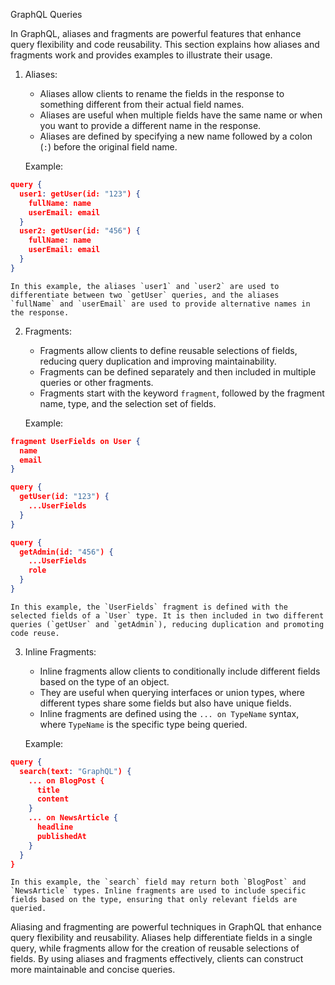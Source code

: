 GraphQL Queries

In GraphQL, aliases and fragments are powerful features that enhance query flexibility and code reusability. This section explains how aliases and fragments work and provides examples to illustrate their usage.

1. Aliases:
    
    - Aliases allow clients to rename the fields in the response to something different from their actual field names.
    - Aliases are useful when multiple fields have the same name or when you want to provide a different name in the response.
    - Aliases are defined by specifying a new name followed by a colon (`:`) before the original field name.
    
    Example:
    
``` json
query {
  user1: getUser(id: "123") {
    fullName: name
    userEmail: email
  }
  user2: getUser(id: "456") {
    fullName: name
    userEmail: email
  }
}
```
    
    In this example, the aliases `user1` and `user2` are used to differentiate between two `getUser` queries, and the aliases `fullName` and `userEmail` are used to provide alternative names in the response.
    
2. Fragments:
    
    - Fragments allow clients to define reusable selections of fields, reducing query duplication and improving maintainability.
    - Fragments can be defined separately and then included in multiple queries or other fragments.
    - Fragments start with the keyword `fragment`, followed by the fragment name, type, and the selection set of fields.
    
    Example:
    
``` json
fragment UserFields on User {
  name
  email
}

query {
  getUser(id: "123") {
    ...UserFields
  }
}

query {
  getAdmin(id: "456") {
    ...UserFields
    role
  }
}
```
    
    In this example, the `UserFields` fragment is defined with the selected fields of a `User` type. It is then included in two different queries (`getUser` and `getAdmin`), reducing duplication and promoting code reuse.
    
3. Inline Fragments:
    
    - Inline fragments allow clients to conditionally include different fields based on the type of an object.
    - They are useful when querying interfaces or union types, where different types share some fields but also have unique fields.
    - Inline fragments are defined using the `... on TypeName` syntax, where `TypeName` is the specific type being queried.
    
    Example:
    
``` json
query {
  search(text: "GraphQL") {
    ... on BlogPost {
      title
      content
    }
    ... on NewsArticle {
      headline
      publishedAt
    }
  }
}
```
    
    In this example, the `search` field may return both `BlogPost` and `NewsArticle` types. Inline fragments are used to include specific fields based on the type, ensuring that only relevant fields are queried.
    

Aliasing and fragmenting are powerful techniques in GraphQL that enhance query flexibility and reusability. Aliases help differentiate fields in a single query, while fragments allow for the creation of reusable selections of fields. By using aliases and fragments effectively, clients can construct more maintainable and concise queries.